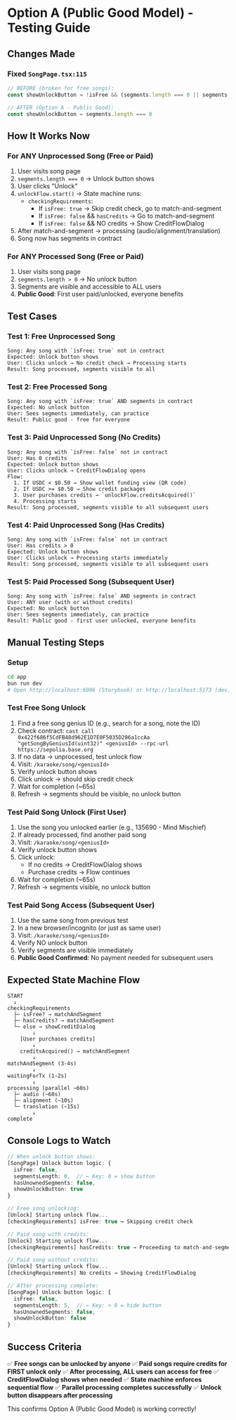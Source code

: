# Option A (Public Good Model) - Testing Guide

## Changes Made

### Fixed `SongPage.tsx:115`
```typescript
// BEFORE (broken for free songs):
const showUnlockButton = !isFree && (segments.length === 0 || segments.some(seg => !seg.isOwned))

// AFTER (Option A - Public Good):
const showUnlockButton = segments.length === 0
```

## How It Works Now

### For ANY Unprocessed Song (Free or Paid)
1. User visits song page
2. `segments.length === 0` → Unlock button shows
3. User clicks "Unlock"
4. `unlockFlow.start()` → State machine runs:
   - `checkingRequirements`:
     - If `isFree: true` → Skip credit check, go to match-and-segment
     - If `isFree: false` && `hasCredits` → Go to match-and-segment
     - If `isFree: false` && NO credits → Show CreditFlowDialog
5. After match-and-segment → processing (audio/alignment/translation)
6. Song now has segments in contract

### For ANY Processed Song (Free or Paid)
1. User visits song page
2. `segments.length > 0` → No unlock button
3. Segments are visible and accessible to ALL users
4. **Public Good**: First user paid/unlocked, everyone benefits

## Test Cases

### Test 1: Free Unprocessed Song
```
Song: Any song with `isFree: true` not in contract
Expected: Unlock button shows
User: Clicks unlock → No credit check → Processing starts
Result: Song processed, segments visible to all
```

### Test 2: Free Processed Song
```
Song: Any song with `isFree: true` AND segments in contract
Expected: No unlock button
User: Sees segments immediately, can practice
Result: Public good - free for everyone
```

### Test 3: Paid Unprocessed Song (No Credits)
```
Song: Any song with `isFree: false` not in contract
User: Has 0 credits
Expected: Unlock button shows
User: Clicks unlock → CreditFlowDialog opens
Flow:
  1. If USDC < $0.50 → Show wallet funding view (QR code)
  2. If USDC >= $0.50 → Show credit packages
  3. User purchases credits → `unlockFlow.creditsAcquired()`
  4. Processing starts
Result: Song processed, segments visible to all subsequent users
```

### Test 4: Paid Unprocessed Song (Has Credits)
```
Song: Any song with `isFree: false` not in contract
User: Has credits > 0
Expected: Unlock button shows
User: Clicks unlock → Processing starts immediately
Result: Song processed, segments visible to all subsequent users
```

### Test 5: Paid Processed Song (Subsequent User)
```
Song: Any song with `isFree: false` AND segments in contract
User: ANY user (with or without credits)
Expected: No unlock button
User: Sees segments immediately, can practice
Result: Public good - first user unlocked, everyone benefits
```

## Manual Testing Steps

### Setup
```bash
cd app
bun run dev
# Open http://localhost:6006 (Storybook) or http://localhost:5173 (dev)
```

### Test Free Song Unlock
1. Find a free song genius ID (e.g., search for a song, note the ID)
2. Check contract: `cast call 0x422f686f5CdFB48d962E1D7E0F5035D286a1ccAa "getSongByGeniusId(uint32)" <geniusId> --rpc-url https://sepolia.base.org`
3. If no data → unprocessed, test unlock flow
4. Visit: `/karaoke/song/<geniusId>`
5. Verify unlock button shows
6. Click unlock → should skip credit check
7. Wait for completion (~65s)
8. Refresh → segments should be visible, no unlock button

### Test Paid Song Unlock (First User)
1. Use the song you unlocked earlier (e.g., 135690 - Mind Mischief)
2. If already processed, find another paid song
3. Visit: `/karaoke/song/<geniusId>`
4. Verify unlock button shows
5. Click unlock:
   - If no credits → CreditFlowDialog shows
   - Purchase credits → Flow continues
6. Wait for completion (~65s)
7. Refresh → segments visible, no unlock button

### Test Paid Song Access (Subsequent User)
1. Use the same song from previous test
2. In a new browser/incognito (or just as same user)
3. Visit: `/karaoke/song/<geniusId>`
4. Verify NO unlock button
5. Verify segments are visible immediately
6. **Public Good Confirmed**: No payment needed for subsequent users

## Expected State Machine Flow

```
START
  ↓
checkingRequirements
  ├─ isFree? → matchAndSegment
  ├─ hasCredits? → matchAndSegment
  └─ else → showCreditDialog
        ↓
    [User purchases credits]
        ↓
    creditsAcquired() → matchAndSegment
        ↓
matchAndSegment (3-4s)
        ↓
waitingForTx (1-2s)
        ↓
processing (parallel ~60s)
  ├─ audio (~60s)
  ├─ alignment (~10s)
  └─ translation (~15s)
        ↓
complete
```

## Console Logs to Watch

```typescript
// When unlock button shows:
[SongPage] Unlock button logic: {
  isFree: false,
  segmentsLength: 0,  // ← Key: 0 = show button
  hasUnownedSegments: false,
  showUnlockButton: true
}

// Free song unlocking:
[Unlock] Starting unlock flow...
[checkingRequirements] isFree: true → Skipping credit check

// Paid song with credits:
[Unlock] Starting unlock flow...
[checkingRequirements] hasCredits: true → Proceeding to match-and-segment

// Paid song without credits:
[Unlock] Starting unlock flow...
[checkingRequirements] No credits → Showing CreditFlowDialog

// After processing complete:
[SongPage] Unlock button logic: {
  isFree: false,
  segmentsLength: 5,  // ← Key: > 0 = hide button
  hasUnownedSegments: false,
  showUnlockButton: false
}
```

## Success Criteria

✅ **Free songs can be unlocked by anyone**
✅ **Paid songs require credits for FIRST unlock only**
✅ **After processing, ALL users can access for free**
✅ **CreditFlowDialog shows when needed**
✅ **State machine enforces sequential flow**
✅ **Parallel processing completes successfully**
✅ **Unlock button disappears after processing**

This confirms Option A (Public Good Model) is working correctly!
